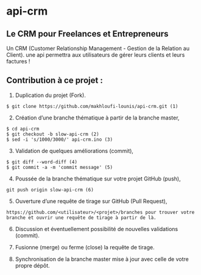 # api-crm 
## Le CRM pour Freelances et Entrepreneurs

Un CRM (Customer Relationship Management - Gestion de la Relation au Client). une api permettra aux utilisateurs de gérer leurs clients et leurs factures !

## Contribution à ce projet :

1. Duplication du projet (Fork).
```gitexclude
$ git clone https://github.com/makhloufi-lounis/api-crm.git (1)
```
2. Création d’une branche thématique à partir de la branche master,
```gitexclude
$ cd api-crm
$ git checkout -b slow-api-crm (2)
$ sed -i 's/1000/3000/' api-crm.ino (3)
```
3. Validation de quelques améliorations (commit),
```gitexclude
$ git diff --word-diff (4)
$ git commit -a -m 'commit message' (5)
```
4. Poussée de la branche thématique sur votre projet GitHub (push),
```gitexclude
git push origin slow-api-crm (6)
```
5. Ouverture d’une requête de tirage sur GitHub (Pull Request),
```gitexclude
https://github.com/<utilisateur>/<projet>/branches pour trouver votre branche et ouvrir une requête de tirage à partir de là.
```
6. Discussion et éventuellement possibilité de nouvelles validations (commit).

7. Fusionne (merge) ou ferme (close) la requête de tirage.

8. Synchronisation de la branche master mise à jour avec celle de votre propre dépôt.


